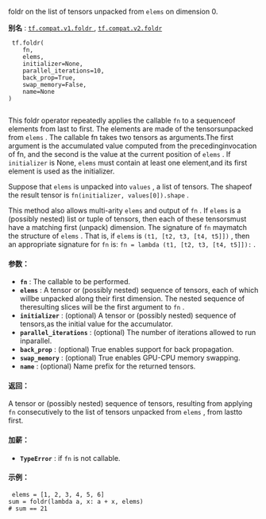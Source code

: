 foldr on the list of tensors unpacked from  `elems`  on dimension 0.

**别名** : [ `tf.compat.v1.foldr` ](/api_docs/python/tf/foldr), [ `tf.compat.v2.foldr` ](/api_docs/python/tf/foldr)

```
 tf.foldr(
    fn,
    elems,
    initializer=None,
    parallel_iterations=10,
    back_prop=True,
    swap_memory=False,
    name=None
)
 
```

This foldr operator repeatedly applies the callable  `fn`  to a sequenceof elements from last to first. The elements are made of the tensorsunpacked from  `elems` . The callable fn takes two tensors as arguments.The first argument is the accumulated value computed from the precedinginvocation of fn, and the second is the value at the current position of `elems` . If  `initializer`  is None,  `elems`  must contain at least one element,and its first element is used as the initializer.

Suppose that  `elems`  is unpacked into  `values` , a list of tensors. The shapeof the result tensor is  `fn(initializer, values[0]).shape` .

This method also allows multi-arity  `elems`  and output of  `fn` .  If  `elems` is a (possibly nested) list or tuple of tensors, then each of these tensorsmust have a matching first (unpack) dimension.  The signature of  `fn`  maymatch the structure of  `elems` .  That is, if  `elems`  is `(t1, [t2, t3, [t4, t5]])` , then an appropriate signature for  `fn`  is: `fn = lambda (t1, [t2, t3, [t4, t5]]):` .

#### 参数：
- **`fn`** : The callable to be performed.
- **`elems`** : A tensor or (possibly nested) sequence of tensors, each of which willbe unpacked along their first dimension.  The nested sequence of theresulting slices will be the first argument to  `fn` .
- **`initializer`** : (optional) A tensor or (possibly nested) sequence of tensors,as the initial value for the accumulator.
- **`parallel_iterations`** : (optional) The number of iterations allowed to run inparallel.
- **`back_prop`** : (optional) True enables support for back propagation.
- **`swap_memory`** : (optional) True enables GPU-CPU memory swapping.
- **`name`** : (optional) Name prefix for the returned tensors.


#### 返回：
A tensor or (possibly nested) sequence of tensors, resulting from applying `fn`  consecutively to the list of tensors unpacked from  `elems` , from lastto first.

#### 加薪：
- **`TypeError`** : if  `fn`  is not callable.


#### 示例：


```
 elems = [1, 2, 3, 4, 5, 6]
sum = foldr(lambda a, x: a + x, elems)
# sum == 21
 
```

